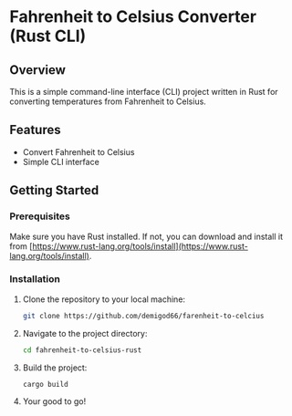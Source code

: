 # Fahrenheit to Celsius Converter (Rust CLI)

## Overview

This is a simple command-line interface (CLI) project written in Rust for converting temperatures from Fahrenheit to Celsius.

## Features

- Convert Fahrenheit to Celsius
- Simple CLI interface

## Getting Started

### Prerequisites

Make sure you have Rust installed. If not, you can download and install it from [https://www.rust-lang.org/tools/install](https://www.rust-lang.org/tools/install).

### Installation

1. Clone the repository to your local machine:

   ```bash
   git clone https://github.com/demigod66/farenheit-to-celcius

2. Navigate to the project directory:
   ```bash
   cd fahrenheit-to-celsius-rust
3. Build the project:
   ```bash
   cargo build
4. Your good to go!
